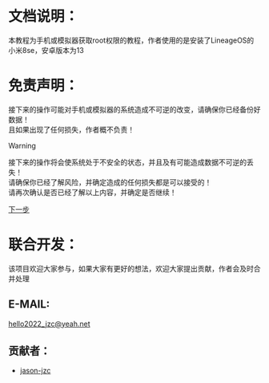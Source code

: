 # 文档说明：
  本教程为手机或模拟器获取root权限的教程，作者使用的是安装了LineageOS的小米8se，安卓版本为13  

# 免责声明：
  接下来的操作可能对手机或模拟器的系统造成不可逆的改变，请确保你已经备份好数据！<br>
  且如果出现了任何损失，作者概不负责！


>[!WARNING]
>接下来的操作将会使系统处于不安全的状态，并且及有可能造成数据不可逆的丢失！<br>
>请确保你已经了解风险，并确定造成的任何损失都是可以接受的！<br>
>请再次确认是否已经了解以上内容，并确定是否继续！<br>


[下一步](/tutorial/INSTALL_MITMPROXY_CA.md)  

# 联合开发：
  该项目欢迎大家参与，如果大家有更好的想法，欢迎大家提出贡献，作者会及时合并处理  
  ## E-MAIL:
  hello2022_jzc@yeah.net  
  ## 贡献者：
  * [jason-jzc](https://github.com/jason-jzc)